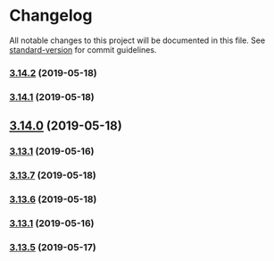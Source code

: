 # Changelog

All notable changes to this project will be documented in this file. See [standard-version](https://github.com/conventional-changelog/standard-version) for commit guidelines.

### [3.14.2](https://github.com/luxcium/pop-n-lock-theme-vscode/compare/v3.14.0...v3.14.2) (2019-05-18)



### [3.14.1](https://github.com/luxcium/pop-n-lock-theme-vscode/compare/v3.14.0...v3.14.1) (2019-05-18)



## [3.14.0](https://github.com/luxcium/pop-n-lock-theme-vscode/compare/v3.13.2...v3.14.0) (2019-05-18)



### [3.13.1](https://github.com/luxcium/pop-n-lock-theme-vscode/compare/v3.13.0...v3.13.1) (2019-05-16)



### [3.13.7](https://github.com/luxcium/pop-n-lock-theme-vscode/compare/v3.13.6...v3.13.7) (2019-05-18)



### [3.13.6](https://github.com/luxcium/pop-n-lock-theme-vscode/compare/v3.13.2...v3.13.6) (2019-05-18)

### [3.13.1](https://github.com/luxcium/pop-n-lock-theme-vscode/compare/v3.13.0...v3.13.1) (2019-05-16)

### [3.13.5](https://github.com/luxcium/pop-n-lock-theme-vscode/compare/v3.13.4...v3.13.5) (2019-05-17)
